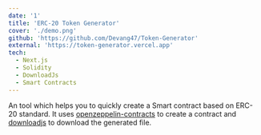 ```yaml
---
date: '1'
title: 'ERC-20 Token Generator'
cover: './demo.png'
github: 'https://github.com/Devang47/Token-Generator'
external: 'https://token-generator.vercel.app'
tech:
  - Next.js
  - Solidity
  - DownloadJs
  - Smart Contracts
---
```


An tool which helps you to quickly create a Smart contract based on ERC-20 standard. It uses [openzeppelin-contracts](https://github.com/OpenZeppelin/openzeppelin-contracts) to create a contract and [downloadjs](https://www.npmjs.com/package/downloadjs) to download the generated file.
